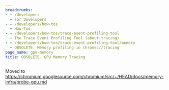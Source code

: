 ```yaml
---
breadcrumbs:
- - /developers
  - For Developers
- - /developers/how-tos
  - How-Tos
- - /developers/how-tos/trace-event-profiling-tool
  - The Trace Event Profiling Tool (about:tracing)
- - /developers/how-tos/trace-event-profiling-tool/memory
  - OBSOLETE. Memory profiling in chrome://tracing
page_name: gpu-memory
title: OBSOLETE. GPU Memory Tracing
---
```


Moved to
<https://chromium.googlesource.com/chromium/src/+/HEAD/docs/memory-infra/probe-gpu.md>
